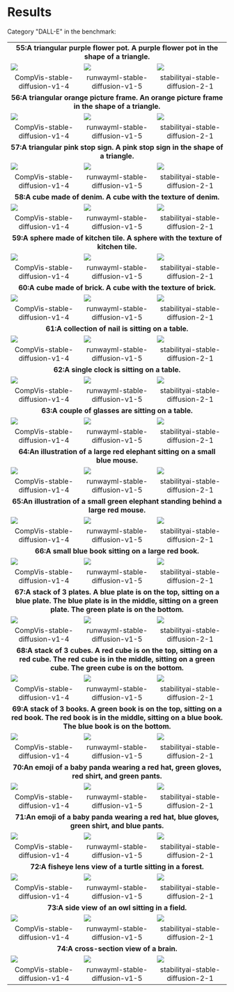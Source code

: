 # Results
Category "DALL-E" in the benchmark: 

<table class="center">
	<tr><td style="text-align:center;", colspan="3"><b>55:A triangular purple flower pot. A purple flower pot in the shape of a triangle.</b></td></tr>
	<tr>
		<td><img src="55/CompVis-stable-diffusion-v1-4_seed_0.jpg"></td>
		<td><img src="55/runwayml-stable-diffusion-v1-5_seed_0.jpg"></td>
		<td><img src="55/stabilityai-stable-diffusion-2-1_seed_0.jpg"></td>
	</tr><tr>
		<td width=33% style="text-align:center;">CompVis-stable-diffusion-v1-4</td>
		<td width=33% style="text-align:center;">runwayml-stable-diffusion-v1-5</td>
		<td width=33% style="text-align:center;">stabilityai-stable-diffusion-2-1</td>
	</tr>
	<tr><td style="text-align:center;", colspan="3"><b>56:A triangular orange picture frame. An orange picture frame in the shape of a triangle.</b></td></tr>
	<tr>
		<td><img src="56/CompVis-stable-diffusion-v1-4_seed_0.jpg"></td>
		<td><img src="56/runwayml-stable-diffusion-v1-5_seed_0.jpg"></td>
		<td><img src="56/stabilityai-stable-diffusion-2-1_seed_0.jpg"></td>
	</tr><tr>
		<td width=33% style="text-align:center;">CompVis-stable-diffusion-v1-4</td>
		<td width=33% style="text-align:center;">runwayml-stable-diffusion-v1-5</td>
		<td width=33% style="text-align:center;">stabilityai-stable-diffusion-2-1</td>
	</tr>
	<tr><td style="text-align:center;", colspan="3"><b>57:A triangular pink stop sign. A pink stop sign in the shape of a triangle.</b></td></tr>
	<tr>
		<td><img src="57/CompVis-stable-diffusion-v1-4_seed_0.jpg"></td>
		<td><img src="57/runwayml-stable-diffusion-v1-5_seed_0.jpg"></td>
		<td><img src="57/stabilityai-stable-diffusion-2-1_seed_0.jpg"></td>
	</tr><tr>
		<td width=33% style="text-align:center;">CompVis-stable-diffusion-v1-4</td>
		<td width=33% style="text-align:center;">runwayml-stable-diffusion-v1-5</td>
		<td width=33% style="text-align:center;">stabilityai-stable-diffusion-2-1</td>
	</tr>
	<tr><td style="text-align:center;", colspan="3"><b>58:A cube made of denim. A cube with the texture of denim.</b></td></tr>
	<tr>
		<td><img src="58/CompVis-stable-diffusion-v1-4_seed_0.jpg"></td>
		<td><img src="58/runwayml-stable-diffusion-v1-5_seed_0.jpg"></td>
		<td><img src="58/stabilityai-stable-diffusion-2-1_seed_0.jpg"></td>
	</tr><tr>
		<td width=33% style="text-align:center;">CompVis-stable-diffusion-v1-4</td>
		<td width=33% style="text-align:center;">runwayml-stable-diffusion-v1-5</td>
		<td width=33% style="text-align:center;">stabilityai-stable-diffusion-2-1</td>
	</tr>
	<tr><td style="text-align:center;", colspan="3"><b>59:A sphere made of kitchen tile. A sphere with the texture of kitchen tile.</b></td></tr>
	<tr>
		<td><img src="59/CompVis-stable-diffusion-v1-4_seed_0.jpg"></td>
		<td><img src="59/runwayml-stable-diffusion-v1-5_seed_0.jpg"></td>
		<td><img src="59/stabilityai-stable-diffusion-2-1_seed_0.jpg"></td>
	</tr><tr>
		<td width=33% style="text-align:center;">CompVis-stable-diffusion-v1-4</td>
		<td width=33% style="text-align:center;">runwayml-stable-diffusion-v1-5</td>
		<td width=33% style="text-align:center;">stabilityai-stable-diffusion-2-1</td>
	</tr>
	<tr><td style="text-align:center;", colspan="3"><b>60:A cube made of brick. A cube with the texture of brick.</b></td></tr>
	<tr>
		<td><img src="60/CompVis-stable-diffusion-v1-4_seed_0.jpg"></td>
		<td><img src="60/runwayml-stable-diffusion-v1-5_seed_0.jpg"></td>
		<td><img src="60/stabilityai-stable-diffusion-2-1_seed_0.jpg"></td>
	</tr><tr>
		<td width=33% style="text-align:center;">CompVis-stable-diffusion-v1-4</td>
		<td width=33% style="text-align:center;">runwayml-stable-diffusion-v1-5</td>
		<td width=33% style="text-align:center;">stabilityai-stable-diffusion-2-1</td>
	</tr>
	<tr><td style="text-align:center;", colspan="3"><b>61:A collection of nail is sitting on a table.</b></td></tr>
	<tr>
		<td><img src="61/CompVis-stable-diffusion-v1-4_seed_0.jpg"></td>
		<td><img src="61/runwayml-stable-diffusion-v1-5_seed_0.jpg"></td>
		<td><img src="61/stabilityai-stable-diffusion-2-1_seed_0.jpg"></td>
	</tr><tr>
		<td width=33% style="text-align:center;">CompVis-stable-diffusion-v1-4</td>
		<td width=33% style="text-align:center;">runwayml-stable-diffusion-v1-5</td>
		<td width=33% style="text-align:center;">stabilityai-stable-diffusion-2-1</td>
	</tr>
	<tr><td style="text-align:center;", colspan="3"><b>62:A single clock is sitting on a table.</b></td></tr>
	<tr>
		<td><img src="62/CompVis-stable-diffusion-v1-4_seed_0.jpg"></td>
		<td><img src="62/runwayml-stable-diffusion-v1-5_seed_0.jpg"></td>
		<td><img src="62/stabilityai-stable-diffusion-2-1_seed_0.jpg"></td>
	</tr><tr>
		<td width=33% style="text-align:center;">CompVis-stable-diffusion-v1-4</td>
		<td width=33% style="text-align:center;">runwayml-stable-diffusion-v1-5</td>
		<td width=33% style="text-align:center;">stabilityai-stable-diffusion-2-1</td>
	</tr>
	<tr><td style="text-align:center;", colspan="3"><b>63:A couple of glasses are sitting on a table.</b></td></tr>
	<tr>
		<td><img src="63/CompVis-stable-diffusion-v1-4_seed_0.jpg"></td>
		<td><img src="63/runwayml-stable-diffusion-v1-5_seed_0.jpg"></td>
		<td><img src="63/stabilityai-stable-diffusion-2-1_seed_0.jpg"></td>
	</tr><tr>
		<td width=33% style="text-align:center;">CompVis-stable-diffusion-v1-4</td>
		<td width=33% style="text-align:center;">runwayml-stable-diffusion-v1-5</td>
		<td width=33% style="text-align:center;">stabilityai-stable-diffusion-2-1</td>
	</tr>
	<tr><td style="text-align:center;", colspan="3"><b>64:An illustration of a large red elephant sitting on a small blue mouse.</b></td></tr>
	<tr>
		<td><img src="64/CompVis-stable-diffusion-v1-4_seed_0.jpg"></td>
		<td><img src="64/runwayml-stable-diffusion-v1-5_seed_0.jpg"></td>
		<td><img src="64/stabilityai-stable-diffusion-2-1_seed_0.jpg"></td>
	</tr><tr>
		<td width=33% style="text-align:center;">CompVis-stable-diffusion-v1-4</td>
		<td width=33% style="text-align:center;">runwayml-stable-diffusion-v1-5</td>
		<td width=33% style="text-align:center;">stabilityai-stable-diffusion-2-1</td>
	</tr>
	<tr><td style="text-align:center;", colspan="3"><b>65:An illustration of a small green elephant standing behind a large red mouse.</b></td></tr>
	<tr>
		<td><img src="65/CompVis-stable-diffusion-v1-4_seed_0.jpg"></td>
		<td><img src="65/runwayml-stable-diffusion-v1-5_seed_0.jpg"></td>
		<td><img src="65/stabilityai-stable-diffusion-2-1_seed_0.jpg"></td>
	</tr><tr>
		<td width=33% style="text-align:center;">CompVis-stable-diffusion-v1-4</td>
		<td width=33% style="text-align:center;">runwayml-stable-diffusion-v1-5</td>
		<td width=33% style="text-align:center;">stabilityai-stable-diffusion-2-1</td>
	</tr>
	<tr><td style="text-align:center;", colspan="3"><b>66:A small blue book sitting on a large red book.</b></td></tr>
	<tr>
		<td><img src="66/CompVis-stable-diffusion-v1-4_seed_0.jpg"></td>
		<td><img src="66/runwayml-stable-diffusion-v1-5_seed_0.jpg"></td>
		<td><img src="66/stabilityai-stable-diffusion-2-1_seed_0.jpg"></td>
	</tr><tr>
		<td width=33% style="text-align:center;">CompVis-stable-diffusion-v1-4</td>
		<td width=33% style="text-align:center;">runwayml-stable-diffusion-v1-5</td>
		<td width=33% style="text-align:center;">stabilityai-stable-diffusion-2-1</td>
	</tr>
	<tr><td style="text-align:center;", colspan="3"><b>67:A stack of 3 plates. A blue plate is on the top, sitting on a blue plate. The blue plate is in the middle, sitting on a green plate. The green plate is on the bottom.</b></td></tr>
	<tr>
		<td><img src="67/CompVis-stable-diffusion-v1-4_seed_0.jpg"></td>
		<td><img src="67/runwayml-stable-diffusion-v1-5_seed_0.jpg"></td>
		<td><img src="67/stabilityai-stable-diffusion-2-1_seed_0.jpg"></td>
	</tr><tr>
		<td width=33% style="text-align:center;">CompVis-stable-diffusion-v1-4</td>
		<td width=33% style="text-align:center;">runwayml-stable-diffusion-v1-5</td>
		<td width=33% style="text-align:center;">stabilityai-stable-diffusion-2-1</td>
	</tr>
	<tr><td style="text-align:center;", colspan="3"><b>68:A stack of 3 cubes. A red cube is on the top, sitting on a red cube. The red cube is in the middle, sitting on a green cube. The green cube is on the bottom.</b></td></tr>
	<tr>
		<td><img src="68/CompVis-stable-diffusion-v1-4_seed_0.jpg"></td>
		<td><img src="68/runwayml-stable-diffusion-v1-5_seed_0.jpg"></td>
		<td><img src="68/stabilityai-stable-diffusion-2-1_seed_0.jpg"></td>
	</tr><tr>
		<td width=33% style="text-align:center;">CompVis-stable-diffusion-v1-4</td>
		<td width=33% style="text-align:center;">runwayml-stable-diffusion-v1-5</td>
		<td width=33% style="text-align:center;">stabilityai-stable-diffusion-2-1</td>
	</tr>
	<tr><td style="text-align:center;", colspan="3"><b>69:A stack of 3 books. A green book is on the top, sitting on a red book. The red book is in the middle, sitting on a blue book. The blue book is on the bottom.</b></td></tr>
	<tr>
		<td><img src="69/CompVis-stable-diffusion-v1-4_seed_0.jpg"></td>
		<td><img src="69/runwayml-stable-diffusion-v1-5_seed_0.jpg"></td>
		<td><img src="69/stabilityai-stable-diffusion-2-1_seed_0.jpg"></td>
	</tr><tr>
		<td width=33% style="text-align:center;">CompVis-stable-diffusion-v1-4</td>
		<td width=33% style="text-align:center;">runwayml-stable-diffusion-v1-5</td>
		<td width=33% style="text-align:center;">stabilityai-stable-diffusion-2-1</td>
	</tr>
	<tr><td style="text-align:center;", colspan="3"><b>70:An emoji of a baby panda wearing a red hat, green gloves, red shirt, and green pants.</b></td></tr>
	<tr>
		<td><img src="70/CompVis-stable-diffusion-v1-4_seed_0.jpg"></td>
		<td><img src="70/runwayml-stable-diffusion-v1-5_seed_0.jpg"></td>
		<td><img src="70/stabilityai-stable-diffusion-2-1_seed_0.jpg"></td>
	</tr><tr>
		<td width=33% style="text-align:center;">CompVis-stable-diffusion-v1-4</td>
		<td width=33% style="text-align:center;">runwayml-stable-diffusion-v1-5</td>
		<td width=33% style="text-align:center;">stabilityai-stable-diffusion-2-1</td>
	</tr>
	<tr><td style="text-align:center;", colspan="3"><b>71:An emoji of a baby panda wearing a red hat, blue gloves, green shirt, and blue pants.</b></td></tr>
	<tr>
		<td><img src="71/CompVis-stable-diffusion-v1-4_seed_0.jpg"></td>
		<td><img src="71/runwayml-stable-diffusion-v1-5_seed_0.jpg"></td>
		<td><img src="71/stabilityai-stable-diffusion-2-1_seed_0.jpg"></td>
	</tr><tr>
		<td width=33% style="text-align:center;">CompVis-stable-diffusion-v1-4</td>
		<td width=33% style="text-align:center;">runwayml-stable-diffusion-v1-5</td>
		<td width=33% style="text-align:center;">stabilityai-stable-diffusion-2-1</td>
	</tr>
	<tr><td style="text-align:center;", colspan="3"><b>72:A fisheye lens view of a turtle sitting in a forest.</b></td></tr>
	<tr>
		<td><img src="72/CompVis-stable-diffusion-v1-4_seed_0.jpg"></td>
		<td><img src="72/runwayml-stable-diffusion-v1-5_seed_0.jpg"></td>
		<td><img src="72/stabilityai-stable-diffusion-2-1_seed_0.jpg"></td>
	</tr><tr>
		<td width=33% style="text-align:center;">CompVis-stable-diffusion-v1-4</td>
		<td width=33% style="text-align:center;">runwayml-stable-diffusion-v1-5</td>
		<td width=33% style="text-align:center;">stabilityai-stable-diffusion-2-1</td>
	</tr>
	<tr><td style="text-align:center;", colspan="3"><b>73:A side view of an owl sitting in a field.</b></td></tr>
	<tr>
		<td><img src="73/CompVis-stable-diffusion-v1-4_seed_0.jpg"></td>
		<td><img src="73/runwayml-stable-diffusion-v1-5_seed_0.jpg"></td>
		<td><img src="73/stabilityai-stable-diffusion-2-1_seed_0.jpg"></td>
	</tr><tr>
		<td width=33% style="text-align:center;">CompVis-stable-diffusion-v1-4</td>
		<td width=33% style="text-align:center;">runwayml-stable-diffusion-v1-5</td>
		<td width=33% style="text-align:center;">stabilityai-stable-diffusion-2-1</td>
	</tr>
	<tr><td style="text-align:center;", colspan="3"><b>74:A cross-section view of a brain.</b></td></tr>
	<tr>
		<td><img src="74/CompVis-stable-diffusion-v1-4_seed_0.jpg"></td>
		<td><img src="74/runwayml-stable-diffusion-v1-5_seed_0.jpg"></td>
		<td><img src="74/stabilityai-stable-diffusion-2-1_seed_0.jpg"></td>
	</tr><tr>
		<td width=33% style="text-align:center;">CompVis-stable-diffusion-v1-4</td>
		<td width=33% style="text-align:center;">runwayml-stable-diffusion-v1-5</td>
		<td width=33% style="text-align:center;">stabilityai-stable-diffusion-2-1</td>
	</tr>
</table>